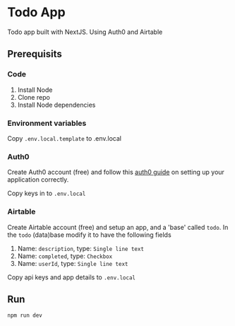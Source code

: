 # Todo App

Todo app built with NextJS. Using Auth0 and Airtable

## Prerequisits

### Code
1. Install Node
1. Clone repo
2. Install Node dependencies

### Environment variables

Copy `.env.local.template` to .env.local

### Auth0

Create Auth0 account (free) and follow this [auth0 guide](https://github.com/auth0/nextjs-auth0#getting-started) on setting up your application correctly.

Copy keys in to `.env.local`

### Airtable

Create Airtable account (free) and setup an app, and a 'base' called `todo`. In the `todo` (data)base
modify it to have the following fields

1. Name: `description`, type: `Single line text`
2. Name: `completed`, type: `Checkbox`
3. Name: `userId`, type: `Single line text`

Copy api keys and app details to `.env.local`

## Run

```
npm run dev
```
